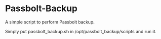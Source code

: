 # Passbolt-Backup
A simple script to perform Passbolt backup.

Simply put passbolt_backup.sh in /opt/passbolt_backup/scripts and run it.
